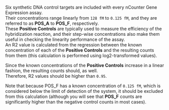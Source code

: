 Six synthetic DNA control targets are included with every nCounter Gene Expression assay.  
Their concentrations range linearly from `128 fM` to `0.125 fM`, and they are referred to as **POS_A** to **POS_F**, respectively.  
These **Positive Controls** are typically used to measure the efficiency of the hybridization reaction, and their step-wise concentrations also make them useful in checking the linearity performance of the assay.  
An R2 value is calculated from the regression between the known concentration of each of the **Positive Controls** and the resulting counts from them (this calculation is performed using log2-transformed values).

Since the known concentrations of the **Positive Controls** increase in a linear fashion, the resulting counts should, as well.  
Therefore, R2 values should be higher than `0.95`.

Note that because POS_F has a known concentration of `0.125 fM`, which is considered below the limit of detection of the system, it should be excluded from this calculation (although you will see that **POS_F** counts are significantly higher than the negative control counts in most cases).
